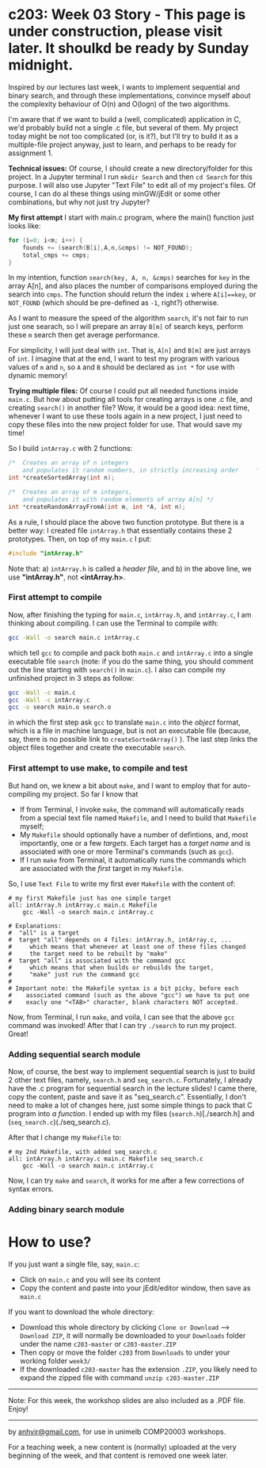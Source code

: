  c203: Week 03 Story - This page is under construction, please visit later. It shoulkd be ready by Sunday midnight.
=======
Inspired by our lectures last week, I wants to implement sequential and
binary search, and through these implementations, convince myself about
the complexity behaviour of O(n) and O(logn) of the two algorithms.

I'm aware that if we want to build a (well, complicated) application in C,
we'd probably build not a single .c file, but several of them. 
My project today might be not too complicated (or, is it?), but I'll 
try to build it as a multiple-file project anyway, just to learn,
and perhaps to be ready for assignment 1. 

**Technical issues:**
Of course, I should create a new directory/folder for this project.
In a Jupyter terminal I run `mkdir Search` and then `cd Search` 
for this purpose. I will also use Jupyter "Text File" to edit all
of my project's files. Of course, I can do al these things using 
minGW/jEdit or some other combinations, but why not just try Jupyter?

**My first attempt**
I start with main.c program, where the main() function just looks like:

```c
for (i=0; i<m; i++) {
    founds += (search(B[i],A,n,&cmps) != NOT_FOUND);
    total_cmps += cmps;
}   

```
In my intention, function `search(key, A, n, &cmps)` searches 
for `key` in the array A[n], and also places the number of comparisons 
employed during the search into `cmps`. The function should return the 
index `i` where `A[i]==key`, or `NOT_FOUND` (which should be pre-defined 
as `-1`, right?) otherwise. 

As I want to measure the speed of the algorithm `search`, it's not fair
to run just one searach, so I will prepare an array `B[m]` of search keys,
perform these `m` search then get average performance.

For simplicity, I will just deal with `int`. That is, `A[n]` and `B[m]`
are just arrays of `int`. I imagine that at the end, I want to test
my program with various values of `m` and `n`, so `A` and `B` should 
be declared as `int *` for use with dynamic memory!

**Trying multiple files:**
Of course I could put all needed functions inside `main.c`. 
But how about putting all tools for creating arrays is one .c file,
and creating `search()` in another file? Wow, it would be a good idea:
next time, whenever I want to use these tools again in a new project,
I just need to copy these files into the new project folder for use.
That would save my time!

So I build `intArray.c` with 2 functions: 
```c
/*  Creates an array of n integers
    and populates it random numbers, in strictly increasing order     */
int *createSortedArray(int n);

/*  Creates an array of m integers,
    and populates it with random elements of array A[n] */
int *createRandomArrayFromA(int m, int *A, int n);
``` 
As a rule, I should place the above two function prototype. But there is
a better way: I created file `intArray.h` that essentially contains
these 2 prototypes. Then, on top of my `main.c` I put:
```c
#include "intArray.h"
```
Note that: a) `intArray.h` is called a *header file*, and b) in the above 
line, we use **"intArray.h"**, not **<intArray.h>**.
    
### First attempt to  compile
Now, after finishing the typing for `main.c`, `intArray.h`, and `intArray.c`,
I am thinking about compiling. I can use the Terminal to compile with:
```bash
gcc -Wall -o search main.c intArray.c
```
which tell `gcc` to compile and pack both `main.c` and `intArray.c` into
a single executable file `search` (note: if you do the same thing, you
should comment out the line starting with `search()` in `main.c`).
I also can compile my unfinished project in 3 steps as follow:
```bash
gcc -Wall -c main.c
gcc -Wall -c intArray.c
gcc -o search main.o search.o
```
in which the first step ask `gcc` to translate `main.c` into the 
*object* format, which is a file in machine language, but is not
an executable file (because, say, there is no possible link to 
`createSortedArray()` ). The last step links the object files 
together and create the executable `search`.  

### First attempt to use make, to compile and test
But hand on, we knew a bit about `make`, and I want to employ that for
auto-compiling my project. So far I know that
  * If from Terminal, I invoke `make`, the command will automatically
reads from a special text file named `Makefile`, and I need to build
that `Makefile` myself; 
  * My `Makefile` should optionally have a number of defintions, and, most 
importantly, one or a few *targets*. Each target has a *target name* 
and is associated with one or more Terminal's commands (such as `gcc`).
  * If I run `make` from Terminal, it automatically runs the commands
which are associated with the *first* target in my `Makefile`.

So, I use `Text File` to write my first ever `Makefile` with the content of:
```make
# my first Makefile just has one simple target
all: intArray.h intArray.c main.c Makefile
	gcc -Wall -o search main.c intArray.c

# Explanations:
#  "all" is a target
#  target "all" depends on 4 files: intArray.h, intArray.c, ...
#     which means that whenever at least one of these files changed
#     the target need to be rebuilt by "make"
#  target "all" is associated with the command gcc
#     which means that when builds or rebuilds the target,
#     "make" just run the command gcc
#
# Important note: the Makefile syntax is a bit picky, before each 
#    associated command (such as the above "gcc") we have to put one
#    exacly one "<TAB>" character, blank characters NOT accepted.   
```
Now, from Terminal, I run `make`, and voila, I can see that the above
`gcc` command was invoked! After that I can try `./search` to run my
project. Great!

### Adding sequential search module
Now, of course, the best way to implement sequential search is just 
to build 2 other text files, namely, `search.h` and `seq_search.c`.
Fortunately, I already have the .c program for sequential search
in the lecture slides! I came there, copy the content, paste and 
save it as "seq_search.c". Essentially, I don't need to make a lot 
of changes here, just some simple things to pack that C program
into *a function*. I ended up with my files (`search.h`)[./search.h]
and (`seq_search.c`)(./seq_search.c).

After that I change my `Makefile` to:
```make
# my 2nd Makefile, with added seq_search.c
all: intArray.h intArray.c main.c Makefile seq_search.c
	gcc -Wall -o search main.c intArray.c
```
Now, I can try `make` and `search`, it works for me after a few 
corrections of syntax errors.

### Adding binary search module
    


# How to use?
If you just want a single file, say, `main.c`:
  * Click on `main.c` and you will see its content 
  * Copy the content and paste into your jEdit/editor window, then save as `main.c`

If you want to download the whole directory:
  * Download this whole directory by clicking `Clone or Download` --> `Download ZIP`, it will normally be downloaded to your `Downloads` folder under the name `c203-master` or `c203-master.ZIP`
  * Then copy or move the folder `c203` from `Downloads` to under your working folder `week3/`
  * If the downloaded `c203-master` has the extension `.ZIP`, you likely need to expand the zipped file with command `unzip c203-master.ZIP`
 
-------------------------------------------------------------

Note: For this week, the workshop slides are also included as a .PDF file. Enjoy! 

-------------------------------------------------------------
by anhvir@gmail.com, for use in unimelb COMP20003 workshops.

For a teaching week, a new content is (normally) uploaded at the very beginning of the week, and that content is removed one week later.
